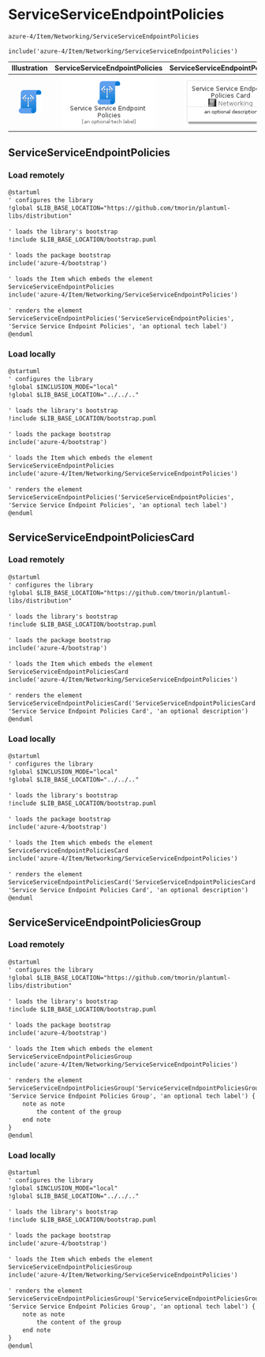 # ServiceServiceEndpointPolicies


```text
azure-4/Item/Networking/ServiceServiceEndpointPolicies
```

```text
include('azure-4/Item/Networking/ServiceServiceEndpointPolicies')
```



| Illustration | ServiceServiceEndpointPolicies | ServiceServiceEndpointPoliciesCard | ServiceServiceEndpointPoliciesGroup |
| :---: | :---: | :---: | :---: |
| ![illustration for Illustration](../../../azure-4/Item/Networking/ServiceServiceEndpointPolicies.png) | ![illustration for ServiceServiceEndpointPolicies](../../../azure-4/Item/Networking/ServiceServiceEndpointPolicies.Local.png) | ![illustration for ServiceServiceEndpointPoliciesCard](../../../azure-4/Item/Networking/ServiceServiceEndpointPoliciesCard.Local.png) | ![illustration for ServiceServiceEndpointPoliciesGroup](../../../azure-4/Item/Networking/ServiceServiceEndpointPoliciesGroup.Local.png) |




## ServiceServiceEndpointPolicies

### Load remotely
```plantuml
@startuml
' configures the library
!global $LIB_BASE_LOCATION="https://github.com/tmorin/plantuml-libs/distribution"

' loads the library's bootstrap
!include $LIB_BASE_LOCATION/bootstrap.puml

' loads the package bootstrap
include('azure-4/bootstrap')

' loads the Item which embeds the element ServiceServiceEndpointPolicies
include('azure-4/Item/Networking/ServiceServiceEndpointPolicies')

' renders the element
ServiceServiceEndpointPolicies('ServiceServiceEndpointPolicies', 'Service Service Endpoint Policies', 'an optional tech label')
@enduml
```

### Load locally
```plantuml
@startuml
' configures the library
!global $INCLUSION_MODE="local"
!global $LIB_BASE_LOCATION="../../.."

' loads the library's bootstrap
!include $LIB_BASE_LOCATION/bootstrap.puml

' loads the package bootstrap
include('azure-4/bootstrap')

' loads the Item which embeds the element ServiceServiceEndpointPolicies
include('azure-4/Item/Networking/ServiceServiceEndpointPolicies')

' renders the element
ServiceServiceEndpointPolicies('ServiceServiceEndpointPolicies', 'Service Service Endpoint Policies', 'an optional tech label')
@enduml
```

## ServiceServiceEndpointPoliciesCard

### Load remotely
```plantuml
@startuml
' configures the library
!global $LIB_BASE_LOCATION="https://github.com/tmorin/plantuml-libs/distribution"

' loads the library's bootstrap
!include $LIB_BASE_LOCATION/bootstrap.puml

' loads the package bootstrap
include('azure-4/bootstrap')

' loads the Item which embeds the element ServiceServiceEndpointPoliciesCard
include('azure-4/Item/Networking/ServiceServiceEndpointPolicies')

' renders the element
ServiceServiceEndpointPoliciesCard('ServiceServiceEndpointPoliciesCard', 'Service Service Endpoint Policies Card', 'an optional description')
@enduml
```

### Load locally
```plantuml
@startuml
' configures the library
!global $INCLUSION_MODE="local"
!global $LIB_BASE_LOCATION="../../.."

' loads the library's bootstrap
!include $LIB_BASE_LOCATION/bootstrap.puml

' loads the package bootstrap
include('azure-4/bootstrap')

' loads the Item which embeds the element ServiceServiceEndpointPoliciesCard
include('azure-4/Item/Networking/ServiceServiceEndpointPolicies')

' renders the element
ServiceServiceEndpointPoliciesCard('ServiceServiceEndpointPoliciesCard', 'Service Service Endpoint Policies Card', 'an optional description')
@enduml
```

## ServiceServiceEndpointPoliciesGroup

### Load remotely
```plantuml
@startuml
' configures the library
!global $LIB_BASE_LOCATION="https://github.com/tmorin/plantuml-libs/distribution"

' loads the library's bootstrap
!include $LIB_BASE_LOCATION/bootstrap.puml

' loads the package bootstrap
include('azure-4/bootstrap')

' loads the Item which embeds the element ServiceServiceEndpointPoliciesGroup
include('azure-4/Item/Networking/ServiceServiceEndpointPolicies')

' renders the element
ServiceServiceEndpointPoliciesGroup('ServiceServiceEndpointPoliciesGroup', 'Service Service Endpoint Policies Group', 'an optional tech label') {
    note as note
        the content of the group
    end note
}
@enduml
```

### Load locally
```plantuml
@startuml
' configures the library
!global $INCLUSION_MODE="local"
!global $LIB_BASE_LOCATION="../../.."

' loads the library's bootstrap
!include $LIB_BASE_LOCATION/bootstrap.puml

' loads the package bootstrap
include('azure-4/bootstrap')

' loads the Item which embeds the element ServiceServiceEndpointPoliciesGroup
include('azure-4/Item/Networking/ServiceServiceEndpointPolicies')

' renders the element
ServiceServiceEndpointPoliciesGroup('ServiceServiceEndpointPoliciesGroup', 'Service Service Endpoint Policies Group', 'an optional tech label') {
    note as note
        the content of the group
    end note
}
@enduml
```

